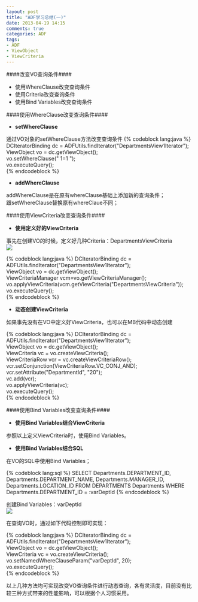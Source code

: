 ```yaml
---
layout: post
title: "ADF学习总结(一)"
date: 2013-04-19 14:15
comments: true
categories: ADF
tags: 
- ADF 
- ViewObject 
- ViewCriteria
---
```

####改变VO查询条件####

- 使用WhereClause改变查询条件
- 使用Criteria改变查询条件
- 使用Bind Variables改变查询条件

####使用WhereClause改变查询条件####
- **setWhereClause**    

通过VO对象的setWhereClause方法改变查询条件
{% codeblock lang:java %}
DCIteratorBinding dc = ADFUtils.findIterator("DepartmentsView1Iterator");    
ViewObject vo = dc.getViewObject();       
vo.setWhereClause(" 1=1 ");    
vo.executeQuery();     
{% endcodeblock %}

- **addWhereClause**

addWhereClause是在原有whereClause基础上添加新的查询条件；    
跟setWhereClause替换原有whereClaue不同；

####使用ViewCriteria改变查询条件####

- **使用定义好的ViewCriteria**    

事先在创建VO的时候，定义好几种Criteria：DepartmentsViewCriteria    
![](../../../wp-content/uploads/QQ截图20130419134617.jpg)    

{% codeblock lang:java %}
DCIteratorBinding dc = ADFUtils.findIterator("DepartmentsView1Iterator");        
ViewObject vo = dc.getViewObject();           
ViewCriteriaManager vcm=vo.getViewCriteriaManager();    
vo.applyViewCriteria(vcm.getViewCriteria("DepartmentsViewCriteria"));     
vo.executeQuery();     
{% endcodeblock %}

- **动态创建ViewCriteria**    

如果事先没有在VO中定义好ViewCriteria，也可以在MB代码中动态创建    

{% codeblock lang:java %}
DCIteratorBinding dc = ADFUtils.findIterator("DepartmentsView1Iterator");    
ViewObject vo = dc.getViewObject();    
ViewCriteria vc = vo.createViewCriteria();    
ViewCriteriaRow vcr = vc.createViewCriteriaRow();    
vcr.setConjunction(ViewCriteriaRow.VC_CONJ_AND);    
vcr.setAttribute("DepartmentId", "20");    
vc.add(vcr);    
vo.applyViewCriteria(vc);    
vo.executeQuery();        
{% endcodeblock %}

####使用Bind Variables改变查询条件####

- **使用Bind Variables结合ViewCriteria**

参照以上定义ViewCriteria时，使用Bind Variables。    

- **使用Bind Variables结合SQL**

在VO的SQL中使用Bind Variables；    

{% codeblock lang:sql %}
SELECT Departments.DEPARTMENT_ID, 
       Departments.DEPARTMENT_NAME, 
       Departments.MANAGER_ID, 
       Departments.LOCATION_ID
FROM DEPARTMENTS Departments
WHERE Departments.DEPARTMENT_ID = :varDeptId
{% endcodeblock %}

创建Bind Variables：varDeptId    
![](../../../wp-content/uploads/QQ截图20130419140752.jpg)    

在查询VO时，通过如下代码控制即可实现：    

{% codeblock lang:java %}
DCIteratorBinding dc = ADFUtils.findIterator("DepartmentsView1Iterator");    
ViewObject vo = dc.getViewObject();    
ViewCriteria vc = vo.createViewCriteria();    
vo.setNamedWhereClauseParam("varDeptId", 20);    
vo.executeQuery();          
{% endcodeblock %}

以上几种方法均可实现改变VO查询条件进行动态查询，各有灵活度，目前没有比较三种方式带来的性能影响，可以根据个人习惯采用。




